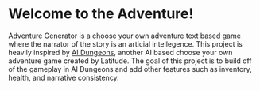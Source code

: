 # Welcome to the Adventure!
Adventure Generator is a choose your own adventure text based game where the narrator of the story is an articial intellegence. This project is heavily inspired by [AI Dungeons](https://play.aidungeon.io), another AI based choose your own adventure game created by Latitude. The goal of this project is to build off of the gameplay in AI Dungeons and add other features such as inventory, health, and narrative consistency.

